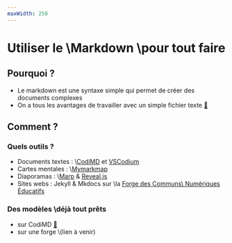 ```yaml
---
maxWidth: 250
---
```


# Utiliser le \\Markdown \\pour tout faire

## Pourquoi ?
- Le markdown est une syntaxe simple qui permet de créer des documents complexes
- On a tous les avantages de travailler avec un simple fichier texte [:link:](https://mymarkmap.netlify.app/#https://github.com/eyssette/mindmap/blob/main/arguments-format-texte.md)

## Comment ?

### Quels outils ?

- Documents textes : \\[CodiMD](https://codimd.apps.education.fr/) et [VSCodium](https://vscodium.com/)
- Cartes mentales : \\[Mymarkmap](https://mymarkmap.netlify.app/)
- Diaporamas : \\[Marp](https://eyssette.github.io/teaching-theme-for-marp/) & [Reveal.js](https://revealjs.com/)
- Sites webs : Jekyll & Mkdocs sur \\la [Forge des Communs\\ Numériques Éducatifs](https://forge.aeif.fr/)

### Des modèles \\déjà tout prêts

- sur CodiMD [:link:](https://codimd.apps.education.fr/5vGt6F4zRjOyf7wAwfC1og?edit)
- sur une forge \\(lien à venir)
